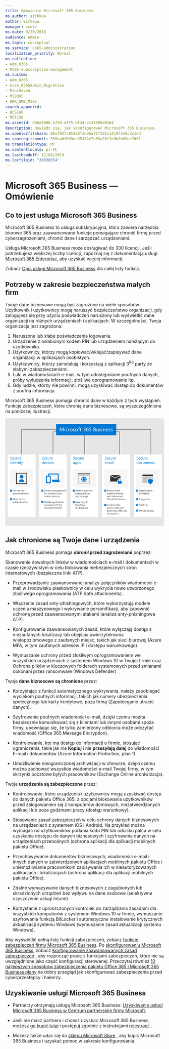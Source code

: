 ```yaml
---
title: Omówienie Microsoft 365 Business
ms.author: sirkkuw
author: Sirkkuw
manager: scotv
ms.date: 9/20/2018
audience: Admin
ms.topic: conceptual
ms.service: o365-administration
localization_priority: Normal
ms.collection:
- Adm_O365
- M365-subscription-management
ms.custom:
- Adm_O365
- Core_O365Admin_Migration
- MiniMaven
- MSB365
- OKR_SMB_M365
search.appverid:
- BCS160
- MET150
ms.assetid: 496e690b-b75d-4ff5-bf34-cc32905d0364
description: Dowiedz się, jak skonfigurować Microsoft 365 Business.
ms.openlocfilehash: 86af927c05168fabe5a72f331c14c9f3e5cbc1dd
ms.sourcegitcommit: 550ea6f093ec35182e7c65a2811e9bfb07ec7d01
ms.translationtype: MT
ms.contentlocale: pl-PL
ms.lasthandoff: 11/08/2019
ms.locfileid: "38038954"
---
```

# <a name="overview-of-microsoft-365-business"></a>Microsoft 365 Business — Omówienie

## <a name="what-is-microsoft-365-business"></a>Co to jest usługa Microsoft 365 Business

Microsoft 365 Business to usługa subskrypcyjna, która zawiera narzędzia biurowe 365 oraz zaawansowane funkcje pomagające chronić firmę przed cyberzagrożeniami, chronić dane i zarządzać urządzeniami.
  
Usługa Microsoft 365 Business może obsługiwać do 300 licencji. Jeśli potrzebujesz większej liczby licencji, zapoznaj się z dokumentacją usługi [Microsoft 365 Enterprise](https://go.microsoft.com/fwlink/p/?linkid=860986), aby uzyskać więcej informacji.

Zobacz [Opis usługi Microsoft 365 Business](https://docs.microsoft.com/office365/servicedescriptions/microsoft-365-service-descriptions/microsoft-365-business-service-description) dla całej listy funkcji.
  
## <a name="small-business-security-needs"></a>Potrzeby w zakresie bezpieczeństwa małych firm

Twoje dane biznesowe mogą być zagrożone na wiele sposobów. Użytkownik i użytkownicy mogą naruszyć bezpieczeństwo organizacji, gdy zalogujesz się przy użyciu poświadczeń naruszony lub wyświetlić dane organizacji na różnych urządzeniach i aplikacjach. W szczególności, Twoja organizacja jest zagrożona:

1. Naruszone lub słabe poświadczenia logowania.
2. Urządzenie z osłabionym kodem PIN lub urządzeniem należącym do użytkownika.
3. Użytkownicy, którzy mogą kopiować/wklejać/zapisywać dane organizacji w aplikacjach osobistych.
4. Użytkownicy, którzy zainstalują i korzystają z aplikacji 3<sup>Rd</sup> party ze słabymi zabezpieczeniami.
5. Luki w wiadomościach e-mail, w tym udostępnianie poufnych danych, próby wyłudzenia informacji, złośliwe oprogramowanie itp.
6. Gdy ludzie, którzy nie powinni, mogą uzyskiwać dostęp do dokumentów z poufna informacja.

Microsoft 365 Business pomaga chronić dane w każdym z tych wystąpień. Funkcje zabezpieczeń, które chronią dane biznesowe, są wyszczególnione na poniższej ilustracji.

![Postać, która pokazuje, jak M365B chroni Twoją firmę.](media/m365businessvalueadd.png)

## <a name="how-your-data-and-devices-are-protected"></a>Jak chronione są Twoje dane i urządzenia

Microsoft 365 Business pomaga **obronił przed zagrożeniami** poprzez:

Skanowanie dowolnych linków w wiadomościach e-mail i dokumentach w czasie rzeczywistym w celu blokowania niebezpiecznych stron internetowych (bezpieczne linki ATP).

- Przeprowadzanie zaawansowanej analizy załączników wiadomości e-mail w środowisku piaskownicy w celu wykrycia nowo utworzonego złośliwego oprogramowania (ATP Safe attachments). 

- Włączenie zasad anty-phishingowych, które wykorzystują modele uczenia maszynowego i wykrywanie personifikacji, aby zapewnić ochronę przed zaawansowanymi atakami (analiza anty-phishingowa ATP). 

- Konfigurowanie zaawansowanych zasad, które wyłączają dostęp z niezaufanych lokalizacji lub obejścia uwierzytelniania wielopoziomowego z zaufanych miejsc, takich jak sieci biurowej (Azure MFA, w tym zaufanych adresów IP i dostępu warunkowego). 

- Wymuszanie ochrony przed złośliwym oprogramowaniem we wszystkich urządzeniach z systemem Windows 10 w Twojej firmie oraz Ochrona plików w kluczowych folderach systemowych przed zmianami dokonani przez ransomware (Windows Defender)

Twoje **dane biznesowe są chronione** przez:

- Korzystając z funkcji automatycznego wykrywania, należy zapobiegać wyciekom poufnych informacji, takich jak numery ubezpieczenia społecznego lub karty kredytowe, poza firmą (Zapobieganie utracie danych). 

- Szyfrowanie poufnych wiadomości e-mail, dzięki czemu można bezpiecznie komunikować się z klientami lub innymi osobami spoza firmy, upewniając się, że tylko zamierzony odbiorca może odczytać wiadomość (Office 365 Message Encryption).

- Kontrolowanie, kto ma dostęp do informacji o firmie, stosując ograniczenia, takie jak nie **Kopiuj** i nie **przesyłają dalej** do wiadomości E-mail i dokumentów (Azure Information Protection, plan 1).

- Umożliwienie nieograniczonej archiwizacji w chmurze, dzięki czemu można zachować wszystkie wiadomości e-mail Twojej firmy, w tym skrzynki pocztowe byłych pracowników (Exchange Online archiwizacja).

Twoje **urządzenia są zabezpieczone** przez:

- Kontrolowanie, które urządzenia i użytkownicy mogą uzyskiwać dostęp do danych pakietu Office 365; z opcjami blokowania użytkowników przed zalogowaniem się z komputerów domowych, niezatwierdzonych aplikacji lub poza godzinami pracy (dostęp warunkowy).

- Stosowanie zasad zabezpieczeń w celu ochrony danych biznesowych na urządzeniach z systemem iOS i Android.  Na przykład można wymagać od użytkowników podania kodu PIN lub odcisku palca w celu uzyskania dostępu do danych biznesowych i szyfrowania danych na urządzeniach przenośnych (ochrona aplikacji dla aplikacji mobilnych pakietu Office).

- Przechowywanie dokumentów biznesowych, wiadomości e-mail i innych danych w zatwierdzonych aplikacjach mobilnych pakietu Office i uniemożliwianie pracownikom zapisywania ich w nieautoryzowanych aplikacjach i lokalizacjach (ochrona aplikacji dla aplikacji mobilnych pakietu Office).

- Zdalne wymazywanie danych biznesowych z zagubionych lub skradzionych urządzeń bez wpływu na dane osobowe (selektywne czyszczenie usługi Intune).

- Korzystanie z uproszczonych kontrolek do zarządzania zasadami dla wszystkich komputerów z systemem Windows 10 w firmie, wymuszanie szyfrowania funkcją BitLocker i automatyczne instalowanie krytycznych aktualizacji systemu Windows (wymuszanie zasad aktualizacji systemu Windows).

Aby wyświetlić pełną listę funkcji zabezpieczeń, zobacz [funkcje zabezpieczeń firmy Microsoft 365 Business](security-features.md). Po [skonfigurowaniu Microsoft 365 Business](set-up.md), zobacz [Konfigurowanie zaawansowanych zasad zabezpieczeń](set-up-advanced-security.md) , aby rozpocząć pracę z funkcjami zabezpieczeń, które nie są uwzględnione jako część konfiguracji sterowanej. Przeczytaj również [10 najlepszych sposobów zabezpieczenia pakietu Office 365 i Microsoft 365 Business plany](https://docs.microsoft.com/office365/admin/security-and-compliance/secure-your-business-data) na dobry przegląd jak skonfigurować zabezpieczenia przed cyberprzestępcy i hakerzy.

## <a name="get-microsoft-365-business"></a>Uzyskiwanie usługi Microsoft 365 Business

- Partnerzy otrzymają usługę Microsoft 365 Business: [Uzyskiwanie usługi Microsoft 365 Business w Centrum partnerskim firmy Microsoft](get-microsoft-365-business.md#get-microsoft-365-business-from-microsoft-partner-center).

- Jeśli nie masz partnera i chcesz uzyskać Microsoft 365 Business, możesz [go kupić tutaj](https://www.microsoft.com/microsoft-365/business) i postępuj zgodnie z instrukcjami [rejestracji](sign-up.md) .

- Możesz także udać się do [sklepu Microsoft Store](https://www.microsoft.com/store/locations/find-a-store?icid=en-us_UF_FAS) , aby kupić Microsoft 365 Business i uzyskać pomoc w zakresie konfigurowania.
